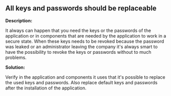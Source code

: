 All keys and passwords should be replaceable
-------

**Description:**

It always can happen that you need the keys or the passwords of the application or in components 
that are needed by the application to work in a secure state. When these keys needs to be revoked
because the password was leaked or an administrator leaving the company it's always smart to have
the possibility to revoke the keys or passwords without to much problems.

**Solution:**

Verify in the application and components it uses that it's possible to replace the used keys and
passwords. Also replace default keys and passwords after the installation of the application.
